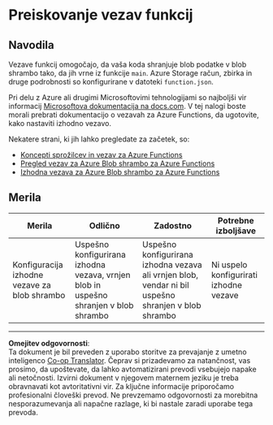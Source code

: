 <!--
CO_OP_TRANSLATOR_METADATA:
{
  "original_hash": "b2e0a965723082b068f735aec0faf3f6",
  "translation_date": "2025-08-28T13:36:38+00:00",
  "source_file": "3-transport/lessons/2-store-location-data/assignment.md",
  "language_code": "sl"
}
-->
# Preiskovanje vezav funkcij

## Navodila

Vezave funkcij omogočajo, da vaša koda shranjuje blob podatke v blob shrambo tako, da jih vrne iz funkcije `main`. Azure Storage račun, zbirka in druge podrobnosti so konfigurirane v datoteki `function.json`.

Pri delu z Azure ali drugimi Microsoftovimi tehnologijami so najboljši vir informacij [Microsoftova dokumentacija na docs.com](https://docs.microsoft.com/?WT.mc_id=academic-17441-jabenn). V tej nalogi boste morali prebrati dokumentacijo o vezavah za Azure Functions, da ugotovite, kako nastaviti izhodno vezavo.

Nekatere strani, ki jih lahko pregledate za začetek, so:

* [Koncepti sprožilcev in vezav za Azure Functions](https://docs.microsoft.com/azure/azure-functions/functions-triggers-bindings?WT.mc_id=academic-17441-jabenn&tabs=python)
* [Pregled vezav za Azure Blob shrambo za Azure Functions](https://docs.microsoft.com/azure/azure-functions/functions-bindings-storage-blob?WT.mc_id=academic-17441-jabenn)
* [Izhodna vezava za Azure Blob shrambo za Azure Functions](https://docs.microsoft.com/azure/azure-functions/functions-bindings-storage-blob-output?WT.mc_id=academic-17441-jabenn&tabs=python)

## Merila

| Merila | Odlično | Zadostno | Potrebne izboljšave |
| ------- | -------- | -------- | ------------------- |
| Konfiguracija izhodne vezave za blob shrambo | Uspešno konfigurirana izhodna vezava, vrnjen blob in uspešno shranjen v blob shrambo | Uspešno konfigurirana izhodna vezava ali vrnjen blob, vendar ni bil uspešno shranjen v blob shrambo | Ni uspelo konfigurirati izhodne vezave |

---

**Omejitev odgovornosti**:  
Ta dokument je bil preveden z uporabo storitve za prevajanje z umetno inteligenco [Co-op Translator](https://github.com/Azure/co-op-translator). Čeprav si prizadevamo za natančnost, vas prosimo, da upoštevate, da lahko avtomatizirani prevodi vsebujejo napake ali netočnosti. Izvirni dokument v njegovem maternem jeziku je treba obravnavati kot avtoritativni vir. Za ključne informacije priporočamo profesionalni človeški prevod. Ne prevzemamo odgovornosti za morebitna nesporazumevanja ali napačne razlage, ki bi nastale zaradi uporabe tega prevoda.